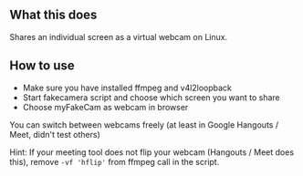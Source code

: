 ## What this does

Shares an individual screen as a virtual webcam on Linux.

## How to use

* Make sure you have installed ffmpeg and v4l2loopback
* Start fakecamera script and choose which screen you want to share
* Choose myFakeCam as webcam in browser

You can switch between webcams freely (at least in Google Hangouts / Meet, didn't test others)

Hint: If your meeting tool does not flip your webcam (Hangouts / Meet does this), remove `-vf 'hflip'` from ffmpeg call in the script.

